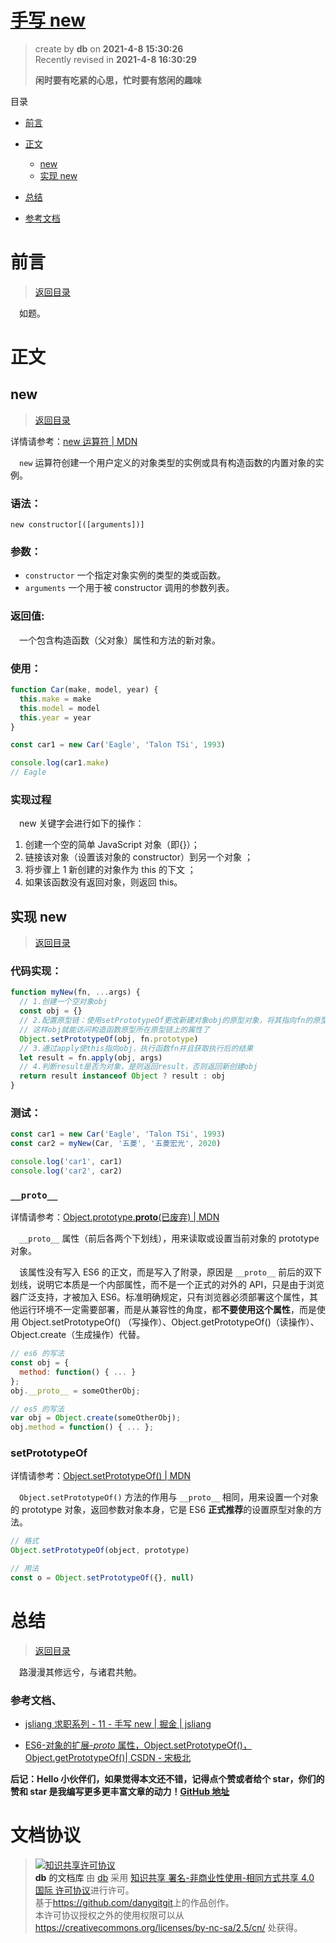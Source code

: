 # [手写 new](https://github.com/danygitgit/document-library)

> create by **db** on **2021-4-8 15:30:26**  
> Recently revised in **2021-4-8 16:30:29**
>
> **闲时要有吃紧的心思，忙时要有悠闲的趣味**

<a id="catalog">目录</a>

- [前言](#preface)
- [正文](#main-body)

  - [new](#chapter-1)
  - [实现 new](#chapter-2)

- [总结](#summary)

- [参考文档](#reference-documents)

# <a  id="preface">前言</a>

> [返回目录](#catalog)

&emsp;如题。

# <a  id="main-body">正文</a>

## <a  id="chapter-1">new</a>

> [返回目录](#catalog)

详情请参考：[new 运算符 | MDN](https://developer.mozilla.org/zh-CN/docs/Web/JavaScript/Reference/Operators/new)

&emsp;`new` 运算符创建一个用户定义的对象类型的实例或具有构造函数的内置对象的实例。

### 语法：

`new constructor[([arguments])]`

### 参数：

- `constructor` 一个指定对象实例的类型的类或函数。
- `arguments` 一个用于被 constructor 调用的参数列表。

### 返回值:

&emsp;一个包含构造函数（父对象）属性和方法的新对象。

### 使用：

```js
function Car(make, model, year) {
  this.make = make
  this.model = model
  this.year = year
}

const car1 = new Car('Eagle', 'Talon TSi', 1993)

console.log(car1.make)
// Eagle
```

### 实现过程

&emsp;new 关键字会进行如下的操作：

1. 创建一个空的简单 JavaScript 对象（即{}）；
2. 链接该对象（设置该对象的 constructor）到另一个对象 ；
3. 将步骤上 1 新创建的对象作为 this 的下文 ；
4. 如果该函数没有返回对象，则返回 this。

## <a  id="chapter-2">实现 new</a>

> [返回目录](#catalog)

### 代码实现：

```js
function myNew(fn, ...args) {
  // 1.创建一个空对象obj
  const obj = {}
  // 2.配置原型链：使用setPrototypeOf更改新建对象obj的原型对象，将其指向fn的原型对象
  // 这样obj就能访问构造函数原型所在原型链上的属性了
  Object.setPrototypeOf(obj, fn.prototype)
  // 3.通过apply使this指向obj，执行函数fn并且获取执行后的结果
  let result = fn.apply(obj, args)
  // 4.判断result是否为对象，是则返回result，否则返回新创建obj
  return result instanceof Object ? result : obj
}
```

### 测试：

```js
const car1 = new Car('Eagle', 'Talon TSi', 1993)
const car2 = myNew(Car, '五菱', '五菱宏光', 2020)

console.log('car1', car1)
console.log('car2', car2)
```

### `__proto__`

详情请参考：[Object.prototype.**proto**(已废弃) | MDN](https://developer.mozilla.org/zh-CN/docs/Web/JavaScript/Reference/Global_Objects/Object/proto)

&emsp;`__proto__` 属性（前后各两个下划线），用来读取或设置当前对象的 prototype 对象。

&emsp;该属性没有写入 ES6 的正文，而是写入了附录，原因是 `__proto__` 前后的双下划线，说明它本质是一个内部属性，而不是一个正式的对外的 API，只是由于浏览器广泛支持，才被加入 ES6。标准明确规定，只有浏览器必须部署这个属性，其他运行环境不一定需要部署，而是从兼容性的角度，都**不要使用这个属性**，而是使用 Object.setPrototypeOf() （写操作）、Object.getPrototypeOf()（读操作）、Object.create（生成操作）代替。

```js
// es6 的写法
const obj = {
  method: function() { ... }
};
obj.__proto__ = someOtherObj;

// es5 的写法
var obj = Object.create(someOtherObj);
obj.method = function() { ... };
```

### setPrototypeOf

详情请参考：[Object.setPrototypeOf() | MDN](https://developer.mozilla.org/zh-CN/docs/Web/JavaScript/Reference/Global_Objects/Object/setPrototypeOf)

&emsp;`Object.setPrototypeOf()` 方法的作用与 `__proto__` 相同，用来设置一个对象的 prototype 对象，返回参数对象本身，它是 ES6 **正式推荐**的设置原型对象的方法。

```js
// 格式
Object.setPrototypeOf(object, prototype)

// 用法
const o = Object.setPrototypeOf({}, null)
```

# <a  id="summary">总结</a>

> [返回目录](#catalog)

&emsp;路漫漫其修远兮，与诸君共勉。

### <a  id="reference-documents">参考文档</a>、

- [jsliang 求职系列 - 11 - 手写 new | 掘金 | jsliang ](https://juejin.cn/post/6894142886456229902)

- [ES6-对象的扩展-_proto_ 属性，Object.setPrototypeOf()，Object.getPrototypeOf()| CSDN - 宋极北](https://juejin.im/user/5b1a3eb7f265da6e572b3ada)

**后记：Hello 小伙伴们，如果觉得本文还不错，记得点个赞或者给个 star，你们的赞和 star 是我编写更多更丰富文章的动力！[GitHub 地址](https://github.com/danygitgit/document-library)**

# 文档协议

> <a rel="license" href="http://creativecommons.org/licenses/by-nc-sa/4.0/"><img alt="知识共享许可协议" style="border-width:0" src="https://user-gold-cdn.xitu.io/2018/12/23/167d9537f3e29c99?w=88&h=31&f=png&s=1888" /></a><br /><a xmlns:dct="http://purl.org/dc/terms/" property="dct:title">**db** 的文档库</a> 由 <a xmlns:cc="http://creativecommons.org/ns#" href="db" property="cc:attributionName" rel="cc:attributionURL">db</a> 采用 <a rel="license" href="http://creativecommons.org/licenses/by-nc-sa/4.0/">知识共享 署名-非商业性使用-相同方式共享 4.0 国际 许可协议</a>进行许可。<br />基于<a xmlns:dct="http://purl.org/dc/terms/" href="https://github.com/danygitgit" rel="dct:source">https://github.com/danygitgit</a>上的作品创作。<br />本许可协议授权之外的使用权限可以从 <a xmlns:cc="http://creativecommons.org/ns#" href="https://creativecommons.org/licenses/by-nc-sa/2.5/cn/" rel="cc:morePermissions">https://creativecommons.org/licenses/by-nc-sa/2.5/cn/</a> 处获得。

